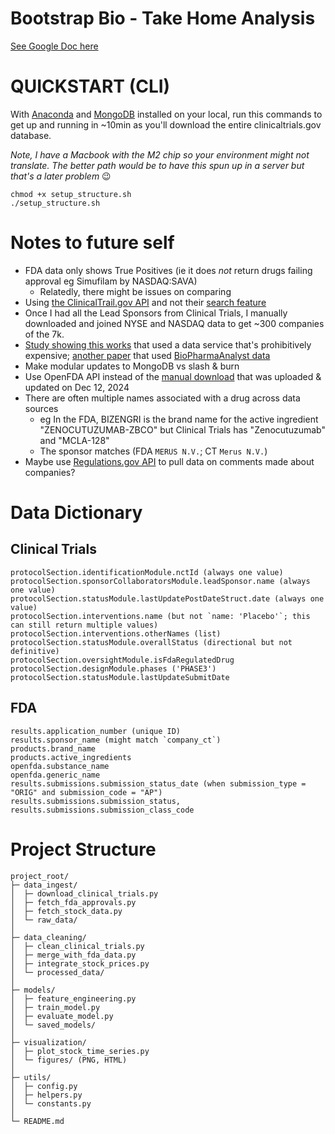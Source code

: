 # Bootstrap Bio - Take Home Analysis

[See Google Doc here](https://docs.google.com/document/d/1gTC7-phKevo7qJZr3LecRARh2zT2D-3F2IWBKjhZJOQ/edit?tab=t.0)

# QUICKSTART (CLI)
With [Anaconda](https://docs.anaconda.com/anaconda/install/)
and [MongoDB](https://www.mongodb.com/docs/manual/installation/)
installed on your local, run this commands to get up and running in ~10min 
as you'll download the entire clinicaltrials.gov database.

_Note, I have a Macbook with the M2 chip so your environment might not translate._
_The better path would be to have this spun up in a server but that's a later problem_ 😉

```
chmod +x setup_structure.sh
./setup_structure.sh
```

# Notes to future self
- FDA data only shows True Positives (ie it does _not_ return drugs failing approval eg Simufilam by NASDAQ:SAVA)
   - Relatedly, there might be issues on comparing 
- Using [the ClinicalTrail.gov API](https://clinicaltrials.gov/data-api/about-api) and not their [search feature](https://clinicaltrials.gov/search?resFirstPost=2014-11-21_2024-11-21&aggFilters=results:with)
- Once I had all the Lead Sponsors from Clinical Trials, I manually downloaded and joined NYSE and NASDAQ data to get ~300 companies of the 7k.
- [Study showing this works](https://pmc.ncbi.nlm.nih.gov/articles/PMC9439234/) that used a data service that's prohibitively expensive; [another paper](https://www.nature.com/articles/s41598-023-39301-4) that used [BioPharmaAnalyst data](https://www.biopharmcatalyst.com/sign-up)
- Make modular updates to MongoDB vs slash & burn
- Use OpenFDA API instead of the [manual download](https://open.fda.gov/apis/drug/drugsfda/download/) that was uploaded & updated on Dec 12, 2024
- There are often multiple names associated with a drug across data sources 
   - eg In the FDA, BIZENGRI is the brand name for the active ingredient "ZENOCUTUZUMAB-ZBCO" but Clinical Trials has "Zenocutuzumab" and "MCLA-128"
   - The sponsor matches (FDA `MERUS N.V.`; CT `Merus N.V.`)
- Maybe use [Regulations.gov API](https://open.gsa.gov/api/regulationsgov/) to pull data on comments made about companies?

# Data Dictionary

## Clinical Trials
```
protocolSection.identificationModule.nctId (always one value)
protocolSection.sponsorCollaboratorsModule.leadSponsor.name (always one value)
protocolSection.statusModule.lastUpdatePostDateStruct.date (always one value)
protocolSection.interventions.name (but not `name: 'Placebo'`; this can still return multiple values)
protocolSection.interventions.otherNames (list)
protocolSection.statusModule.overallStatus (directional but not definitive)
protocolSection.oversightModule.isFdaRegulatedDrug
protocolSection.designModule.phases ('PHASE3')
protocolSection.statusModule.lastUpdateSubmitDate
```

## FDA
```
results.application_number (unique ID)
results.sponsor_name (might match `company_ct`)
products.brand_name
products.active_ingredients
openfda.substance_name
openfda.generic_name
results.submissions.submission_status_date (when submission_type = "ORIG" and submission_code = "AP")
results.submissions.submission_status, 
results.submissions.submission_class_code
```

# Project Structure
```
project_root/
├─ data_ingest/
│  ├─ download_clinical_trials.py
│  ├─ fetch_fda_approvals.py
│  ├─ fetch_stock_data.py
│  └─ raw_data/
│
├─ data_cleaning/
│  ├─ clean_clinical_trials.py
│  ├─ merge_with_fda_data.py
│  ├─ integrate_stock_prices.py
│  └─ processed_data/
│
├─ models/
│  ├─ feature_engineering.py
│  ├─ train_model.py
│  ├─ evaluate_model.py
│  └─ saved_models/
│
├─ visualization/
│  ├─ plot_stock_time_series.py
│  └─ figures/ (PNG, HTML)
│
├─ utils/
│  ├─ config.py
│  ├─ helpers.py
│  └─ constants.py
│
└─ README.md
```